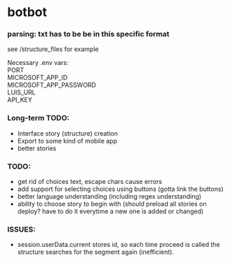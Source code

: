 # botbot

### parsing: txt has to be be in this specific format  
see /structure_files for example  
  
  
Necessary .env vars:  
PORT  
MICROSOFT_APP_ID  
MICROSOFT_APP_PASSWORD  
LUIS_URL  
API_KEY  

### Long-term TODO:
* Interface story (structure) creation
* Export to some kind of mobile app
* better stories

### TODO:
* get rid of choices text, escape chars cause errors
* add support for selecting choices using buttons (gotta link the buttons)
* better language understanding (including regex understanding)
* ability to choose story to begin with (should preload all stories on deploy? have to do it everytime a new one is added or changed)

### ISSUES:
* session.userData.current stores id, so each time proceed is called the structure searches for the segment again (inefficient).